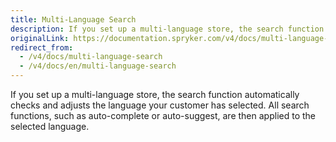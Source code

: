 ```yaml
---
title: Multi-Language Search
description: If you set up a multi-language store, the search function automatically checks and adjusts the language your customer has selected.
originalLink: https://documentation.spryker.com/v4/docs/multi-language-search
redirect_from:
  - /v4/docs/multi-language-search
  - /v4/docs/en/multi-language-search
---
```


If you set up a multi-language store, the search function automatically checks and adjusts the language your customer has selected. All search functions, such as auto-complete or auto-suggest, are then applied to the selected language.
